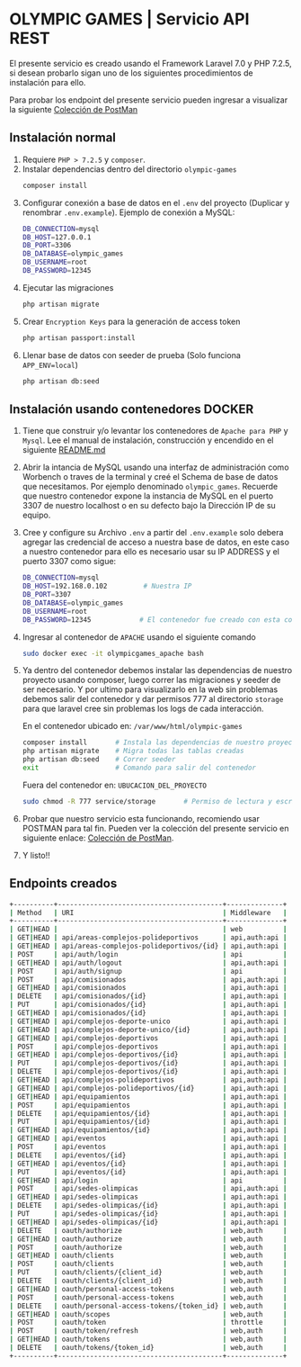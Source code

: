 # OLYMPIC GAMES | Servicio API REST

El presente servicio es creado usando el Framework Laravel 7.0 y PHP 7.2.5, si desean probarlo sigan uno de los siguientes procedimientos de instalación para ello.

Para probar los endpoint del presente servicio pueden ingresar a visualizar la siguiente [Colección de PostMan](https://documenter.getpostman.com/view/4566921/SzzhdxzC?version=latest)

## Instalación normal
1. Requiere `PHP > 7.2.5` y `composer`.
2. Instalar dependencias dentro del directorio `olympic-games`
    ``` bash
    composer install
    ```
3. Configurar conexión a base de datos en el `.env` del proyecto (Duplicar y renombrar `.env.example`). Ejemplo de conexión a MySQL:
    ``` bash
    DB_CONNECTION=mysql
    DB_HOST=127.0.0.1
    DB_PORT=3306
    DB_DATABASE=olympic_games
    DB_USERNAME=root
    DB_PASSWORD=12345
    ```
4. Ejecutar las migraciones
    ``` bash
    php artisan migrate
    ```
5. Crear `Encryption Keys` para la generación de access token
    ``` bash
    php artisan passport:install
    ```
6. Llenar base de datos con seeder de prueba (Solo funciona `APP_ENV=local`)
    ``` bash
    php artisan db:seed
    ```

## Instalación usando contenedores DOCKER

1. Tiene que construir y/o levantar los contenedores de `Apache para PHP` y `Mysql`. Lee el manual de instalación, construcción y encendido en el siguiente [README.md](../docker/README.md)

2. Abrir la intancia de MySQL usando una interfaz de administración como Worbench o traves de la terminal y creé el Schema de base de datos que necesitamos. Por ejemplo denominado `olympic_games`. Recuerde que nuestro contenedor expone la instancia de MySQL en el puerto 3307 de nuestro localhost o en su defecto bajo la Dirección IP de su equipo.

3. Cree y configure su Archivo `.env` a partir del `.env.example` solo debera agregar las credencial de acceso a nuestra base de datos, en este caso a nuestro contenedor para ello es necesario usar su IP ADDRESS y el puerto 3307 como sigue:
    ``` bash
    DB_CONNECTION=mysql
    DB_HOST=192.168.0.102         # Nuestra IP
    DB_PORT=3307
    DB_DATABASE=olympic_games
    DB_USERNAME=root
    DB_PASSWORD=12345            # El contenedor fue creado con esta contraseña
    ```

4. Ingresar al contenedor de `APACHE` usando el siguiente comando 
    ``` bash
    sudo docker exec -it olympicgames_apache bash
    ```

5. Ya dentro del contenedor debemos instalar las dependencias de nuestro proyecto usando composer, luego correr las migraciones y seeder de ser necesario. Y por ultimo para visualizarlo en la web sin problemas debemos salir del contenedor y dar permisos 777 al directorio `storage` para que laravel cree sin problemas los logs de cada interacción.

    En el contenedor ubicado en: `/var/www/html/olympic-games`
    ``` bash
    composer install       # Instala las dependencias de nuestro proyecto
    php artisan migrate    # Migra todas las tablas creadas
    php artisan db:seed    # Correr seeder
    exit                   # Comando para salir del contenedor
    ```
    Fuera del contenedor en: `UBUCACION_DEL_PROYECTO`
    ``` bash
    sudo chmod -R 777 service/storage       # Permiso de lectura y escritura
    ```
6. Probar que nuestro servicio esta funcionando, recomiendo usar POSTMAN para tal fin. Pueden ver la colección del presente servicio en siguiente enlace: [Colección de PostMan](https://documenter.getpostman.com/view/4566921/SzzhdxzC?version=latest).

7. Y listo!!

## Endpoints creados
``` bash
+----------+-----------------------------------------+--------------+
| Method   | URI                                     | Middleware   |
+----------+-----------------------------------------+--------------+
| GET|HEAD |                                         | web          |
| GET|HEAD | api/areas-complejos-polideportivos      | api,auth:api |
| GET|HEAD | api/areas-complejos-polideportivos/{id} | api,auth:api |
| POST     | api/auth/login                          | api          |
| GET|HEAD | api/auth/logout                         | api,auth:api |
| POST     | api/auth/signup                         | api          |
| POST     | api/comisionados                        | api,auth:api |
| GET|HEAD | api/comisionados                        | api,auth:api |
| DELETE   | api/comisionados/{id}                   | api,auth:api |
| PUT      | api/comisionados/{id}                   | api,auth:api |
| GET|HEAD | api/comisionados/{id}                   | api,auth:api |
| GET|HEAD | api/complejos-deporte-unico             | api,auth:api |
| GET|HEAD | api/complejos-deporte-unico/{id}        | api,auth:api |
| GET|HEAD | api/complejos-deportivos                | api,auth:api |
| POST     | api/complejos-deportivos                | api,auth:api |
| GET|HEAD | api/complejos-deportivos/{id}           | api,auth:api |
| PUT      | api/complejos-deportivos/{id}           | api,auth:api |
| DELETE   | api/complejos-deportivos/{id}           | api,auth:api |
| GET|HEAD | api/complejos-polideportivos            | api,auth:api |
| GET|HEAD | api/complejos-polideportivos/{id}       | api,auth:api |
| GET|HEAD | api/equipamientos                       | api,auth:api |
| POST     | api/equipamientos                       | api,auth:api |
| DELETE   | api/equipamientos/{id}                  | api,auth:api |
| PUT      | api/equipamientos/{id}                  | api,auth:api |
| GET|HEAD | api/equipamientos/{id}                  | api,auth:api |
| GET|HEAD | api/eventos                             | api,auth:api |
| POST     | api/eventos                             | api,auth:api |
| DELETE   | api/eventos/{id}                        | api,auth:api |
| GET|HEAD | api/eventos/{id}                        | api,auth:api |
| PUT      | api/eventos/{id}                        | api,auth:api |
| GET|HEAD | api/login                               | api          |
| POST     | api/sedes-olimpicas                     | api,auth:api |
| GET|HEAD | api/sedes-olimpicas                     | api,auth:api |
| DELETE   | api/sedes-olimpicas/{id}                | api,auth:api |
| PUT      | api/sedes-olimpicas/{id}                | api,auth:api |
| GET|HEAD | api/sedes-olimpicas/{id}                | api,auth:api |
| DELETE   | oauth/authorize                         | web,auth     |
| GET|HEAD | oauth/authorize                         | web,auth     |
| POST     | oauth/authorize                         | web,auth     |
| GET|HEAD | oauth/clients                           | web,auth     |
| POST     | oauth/clients                           | web,auth     |
| PUT      | oauth/clients/{client_id}               | web,auth     |
| DELETE   | oauth/clients/{client_id}               | web,auth     |
| GET|HEAD | oauth/personal-access-tokens            | web,auth     |
| POST     | oauth/personal-access-tokens            | web,auth     |
| DELETE   | oauth/personal-access-tokens/{token_id} | web,auth     |
| GET|HEAD | oauth/scopes                            | web,auth     |
| POST     | oauth/token                             | throttle     |
| POST     | oauth/token/refresh                     | web,auth     |
| GET|HEAD | oauth/tokens                            | web,auth     |
| DELETE   | oauth/tokens/{token_id}                 | web,auth     |
+----------+-----------------------------------------+--------------+
```
